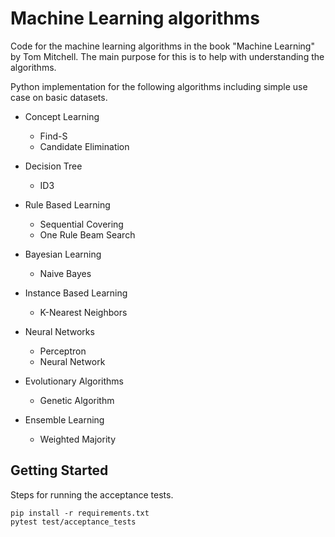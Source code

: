
# Machine Learning algorithms

Code for the machine learning algorithms in the book "Machine Learning" by Tom Mitchell. The main purpose for this is to help with understanding the algorithms.

Python implementation for the following algorithms including simple use case on basic datasets.

* Concept Learning
  * Find-S
  * Candidate Elimination

* Decision Tree
  * ID3

* Rule Based Learning
  * Sequential Covering
  * One Rule Beam Search
 
* Bayesian Learning
  * Naive Bayes
 
* Instance Based Learning
  * K-Nearest Neighbors

* Neural Networks
  * Perceptron
  * Neural Network

* Evolutionary Algorithms
  * Genetic Algorithm

* Ensemble Learning
  * Weighted Majority

## Getting Started

Steps for running the acceptance tests.

```
pip install -r requirements.txt
pytest test/acceptance_tests
```



